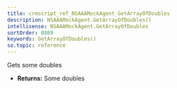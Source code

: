 ```yaml
---
title: crmscript_ref_NSAAAMockAgent_GetArrayOfDoubles
description: NSAAAMockAgent.GetArrayOfDoubles()
intellisense: NSAAAMockAgent.GetArrayOfDoubles
sortOrder: 8889
keywords: GetArrayOfDoubles()
so.topic: reference
---
```



Gets some doubles



* **Returns:** Some doubles


